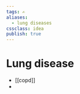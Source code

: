 ```yaml
---
tags: ✍️
aliases: 
  - lung diseases
cssclass: idea
publish: true
---
```

# Lung disease
- [[copd]]
- 